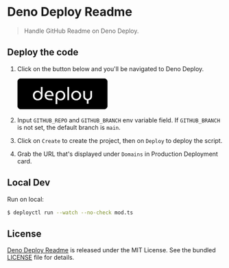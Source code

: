 # Deno Deploy Readme

> Handle GitHub Readme on Deno Deploy.

## Deploy the code

1. Click on the button below and you'll be navigated to Deno Deploy.

   [![](./assets/deno-deploy-button.svg)](https://dash.deno.com/new?url=https://raw.githubusercontent.com/justjavac/deno_deploy_readme/main/mod.ts&env=GITHUB_REPO,GITHUB_BRANCH)

2. Input `GITHUB_REPO` and `GITHUB_BRANCH` env variable field. If
   `GITHUB_BRANCH` is not set, the default branch is `main`.

3. Click on `Create` to create the project, then on `Deploy` to deploy the
   script.

4. Grab the URL that's displayed under `Domains` in Production Deployment card.

## Local Dev

Run on local:

```bash
$ deployctl run --watch --no-check mod.ts
```

## License

[Deno Deploy Readme](https://github.com/justjavac/deno_deploy_readme) is
released under the MIT License. See the bundled [LICENSE](./LICENSE) file for
details.
